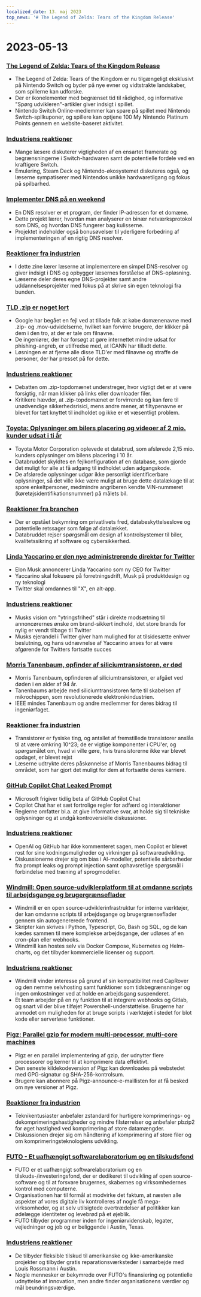 ```yaml
---
localized_date: 13. maj 2023
top_news: '# The Legend of Zelda: Tears of the Kingdom Release'
---
```


# 2023-05-13

### [The Legend of Zelda: Tears of the Kingdom Release](https://www.zelda.com/tears-of-the-kingdom/)

- The Legend of Zelda: Tears of the Kingdom er nu tilgængeligt eksklusivt på Nintendo Switch og byder på nye evner og vidtstrakte landskaber, som spillerne kan udforske.
- Der er ikonelementer med begrænset tid til rådighed, og informative "Spørg udvikleren"-artikler giver indsigt i spillet.
- Nintendo Switch Online-medlemmer kan spare på spillet med Nintendo Switch-spilkuponer, og spillere kan optjene 100 My Nintendo Platinum Points gennem en website-baseret aktivitet.

### [Industriens reaktioner](http://news.ycombinator.com/item?id=35912318)

- Mange læsere diskuterer vigtigheden af en ensartet framerate og begrænsningerne i Switch-hardwaren samt de potentielle fordele ved en kraftigere Switch.
- Emulering, Steam Deck og Nintendo-økosystemet diskuteres også, og læserne sympatiserer med Nintendos unikke hardwaretilgang og fokus på spilbarhed.

### [Implementer DNS på en weekend](https://implement-dns.wizardzines.com/)

- En DNS resolver er et program, der finder IP-adressen for et domæne.
- Dette projekt lærer, hvordan man analyserer en binær netværksprotokol som DNS, og hvordan DNS fungerer bag kulisserne.
- Projektet indeholder også bonusøvelser til yderligere forbedring af implementeringen af en rigtig DNS resolver.

### [Reaktioner fra industrien](http://news.ycombinator.com/item?id=35916064)

- I dette zine lærer læserne at implementere en simpel DNS-resolver og giver indsigt i DNS og opbygger læsernes forståelse af DNS-opløsning.
- Læserne deler deres egne DNS-projekter samt andre uddannelsesprojekter med fokus på at skrive sin egen teknologi fra bunden.

### [TLD .zip er noget lort](https://financialstatement.zip/)

- Google har begået en fejl ved at tillade folk at købe domænenavne med .zip- og .mov-udvidelserne, hvilket kan forvirre brugere, der klikker på dem i den tro, at der er tale om filnavne.
- De ingeniører, der har forsøgt at gøre internettet mindre udsat for phishing-angreb, er utilfredse med, at ICANN har tilladt dette.
- Løsningen er at fjerne alle disse TLD'er med filnavne og straffe de personer, der har presset på for dette.

### [Industriens reaktioner](http://news.ycombinator.com/item?id=35920336)

- Debatten om .zip-topdomænet understreger, hvor vigtigt det er at være forsigtig, når man klikker på links eller downloader filer.
- Kritikere hævder, at .zip-topdomænet er forvirrende og kan føre til unødvendige sikkerhedsrisici, mens andre mener, at filtypenavne er blevet for tæt knyttet til indholdet og ikke er et væsentligt problem.

### [Toyota: Oplysninger om bilers placering og videoer af 2 mio. kunder udsat i ti år](https://www.bleepingcomputer.com/news/security/toyota-car-location-data-of-2-million-customers-exposed-for-ten-years/)

- Toyota Motor Corporation oplevede et databrud, som afslørede 2,15 mio. kunders oplysninger om bilens placering i 10 år.
- Databruddet skyldtes en fejlkonfiguration af en database, som gjorde det muligt for alle at få adgang til indholdet uden adgangskode.
- De afslørede oplysninger udgør ikke personligt identificerbare oplysninger, så det ville ikke være muligt at bruge dette datalækage til at spore enkeltpersoner, medmindre angriberen kendte VIN-nummeret (køretøjsidentifikationsnummer) på målets bil.

### [Reaktioner fra branchen](http://news.ycombinator.com/item?id=35919133)

- Der er opstået bekymring om privatlivets fred, databeskyttelseslove og potentielle retssager som følge af datalækket.
- Databruddet rejser spørgsmål om design af kontrolsystemer til biler, kvalitetssikring af software og cybersikkerhed.

### [Linda Yaccarino er den nye administrerende direktør for Twitter](https://twitter.com/elonmusk/status/1657050349608501249)

- Elon Musk annoncerer Linda Yaccarino som ny CEO for Twitter
- Yaccarino skal fokusere på forretningsdrift, Musk på produktdesign og ny teknologi
- Twitter skal omdannes til "X", en alt-app.

### [Industriens reaktioner](http://news.ycombinator.com/item?id=35917912)

- Musks vision om "ytringsfrihed" står i direkte modsætning til annoncørernes ønske om brand-sikkert indhold, idet store brands for nylig er vendt tilbage til Twitter
- Musks ejerandel i Twitter giver ham mulighed for at tilsidesætte enhver beslutning, og hans udnævnelse af Yaccarino anses for at være afgørende for Twitters fortsatte succes

### [Morris Tanenbaum, opfinder af siliciumtransistoren, er død](https://spectrum.ieee.org/in-memoriam-may-2023)

- Morris Tanenbaum, opfinderen af siliciumtransistoren, er afgået ved døden i en alder af 94 år.
- Tanenbaums arbejde med siliciumtransistoren førte til skabelsen af mikrochippen, som revolutionerede elektronikindustrien.
- IEEE mindes Tanenbaum og andre medlemmer for deres bidrag til ingeniørfaget.

### [Reaktioner fra industrien](http://news.ycombinator.com/item?id=35920261)

- Transistorer er fysiske ting, og antallet af fremstillede transistorer anslås til at være omkring 10^23; de er vigtige komponenter i CPU'er, og spørgsmålet om, hvad vi ville gøre, hvis transistorerne ikke var blevet opdaget, er blevet rejst
- Læserne udtrykte deres påskønnelse af Morris Tanenbaums bidrag til området, som har gjort det muligt for dem at fortsætte deres karriere.

### [GitHub Copilot Chat Leaked Prompt](https://twitter.com/marvinvonhagen/status/1657060506371346432)

- Microsoft frigiver tidlig beta af GitHub Copilot Chat
- Copilot Chat har et sæt fortrolige regler for adfærd og interaktioner
- Reglerne omfatter bl.a. at give informative svar, at holde sig til tekniske oplysninger og at undgå kontroversielle diskussioner.

### [Industriens reaktioner](http://news.ycombinator.com/item?id=35921375)

- OpenAI og GitHub har ikke kommenteret sagen, men Copilot er blevet rost for sine kodningsmuligheder og virkninger på softwareudvikling.
- Diskussionerne drejer sig om bias i AI-modeller, potentielle sårbarheder fra prompt leaks og prompt injection samt ophavsretlige spørgsmål i forbindelse med træning af sprogmodeller.

### [Windmill: Open source-udviklerplatform til at omdanne scripts til arbejdsgange og brugergrænseflader](https://github.com/windmill-labs/windmill)

- Windmill er en open source-udviklerinfrastruktur for interne værktøjer, der kan omdanne scripts til arbejdsgange og brugergrænseflader gennem sin autogenererede frontend.
- Skripter kan skrives i Python, Typescript, Go, Bash og SQL, og de kan kædes sammen til mere komplekse arbejdsgange, der udløses af en cron-plan eller webhooks.
- Windmill kan hostes selv via Docker Compose, Kubernetes og Helm-charts, og det tilbyder kommercielle licenser og support.

### [Industriens reaktioner](http://news.ycombinator.com/item?id=35920082)

- Windmill vinder interesse på grund af sin kompatibilitet med CapRover og den nemme selvhosting samt funktioner som tidsbegrænsninger og ingen omkostninger ved at holde en arbejdsgang suspenderet.
- Et team arbejder på en ny funktion til at integrere webhooks og Gitlab, og snart vil der blive tilføjet Powershell-understøttelse. Brugerne har anmodet om muligheden for at bruge scripts i værktøjet i stedet for blot kode eller serverløse funktioner.

### [Pigz: Parallel gzip for modern multi-processor, multi-core machines](https://zlib.net/pigz/)

- Pigz er en parallel implementering af gzip, der udnytter flere processorer og kerner til at komprimere data effektivt.
- Den seneste kildekodeversion af Pigz kan downloades på webstedet med GPG-signatur og SHA-256-kontrolsum.
- Brugere kan abonnere på Pigz-announce-e-maillisten for at få besked om nye versioner af Pigz.

### [Reaktioner fra industrien](http://news.ycombinator.com/item?id=35914447)

- Teknikentusiaster anbefaler zstandard for hurtigere komprimerings- og dekomprimeringshastigheder og mindre filstørrelser og anbefaler pbzip2 for øget hastighed ved komprimering af store datamængder.
- Diskussionen drejer sig om håndtering af komprimering af store filer og om komprimeringsteknologiens udvikling.

### [FUTO - Et uafhængigt softwarelaboratorium og en tilskudsfond](https://futo.org/)

- FUTO er et uafhængigt softwarelaboratorium og en tilskuds-/investeringsfond, der er dedikeret til udvikling af open source-software og til at forsvare brugernes, skabernes og virksomhedernes kontrol med computerne.
- Organisationen har til formål at modvirke det faktum, at næsten alle aspekter af vores digitale liv kontrolleres af nogle få mega-virksomheder, og at selv utilsigtede overtrædelser af politikker kan ødelægge identiteter og levebrød på et øjeblik.
- FUTO tilbyder programmer inden for ingeniørvidenskab, legater, vejledninger og job og er beliggende i Austin, Texas.

### [Industriens reaktioner](http://news.ycombinator.com/item?id=35911406)

- De tilbyder fleksible tilskud til amerikanske og ikke-amerikanske projekter og tilbyder gratis reparationsværksteder i samarbejde med Louis Rossmann i Austin.
- Nogle mennesker er bekymrede over FUTO's finansiering og potentielle udnyttelse af innovation, men andre finder organisationens værdier og mål beundringsværdige.
